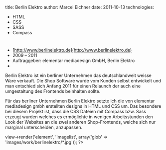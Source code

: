 title: Berlin Elektro
author: Marcel Eichner
date: 2011-10-13
technologies: 
  - HTML
  - CSS
  - SASS
  - Compass

# <?= $pageTitle ?>

* [http://www.berlinelektro.de](http://www.berlinelektro.de)
* 2009 – 2011
* Auftraggeber: elementar mediadesign GmbH, Berlin Elektro
* <?= implode(', ', $technologies); ?>  

Berlin Elektro ist ein berliner Unternehmen das deutschlandweit weisse Ware verkauft.
Die Shop Software wurde vom Kunden selbst entwickelt und man entschied sich
Anfang 2011 für einen Relaunch der auch eine umgestaltung des Frontends beinhalten sollte.

Für das berliner Unternehmen Berlin Elektro setzte ich die von elementar 
mediadesign gmbh erstellten designs in HTML und CSS um. Das besondere bei
diesem Projekt ist, dass die CSS Dateien mit Compass bzw. Sass erzeugt wurden
welches es ermöglichte in wenigen Arbeitsstunden den Look der Websites an 
die zwei anderen Shop-Frontends, welche sich nur marginal unterscheiden,
anzupassen.

<?= $this->view->render('element', 'imagelist', array('glob' => 'images/work/berlinelektro/*.jpg')); ?>